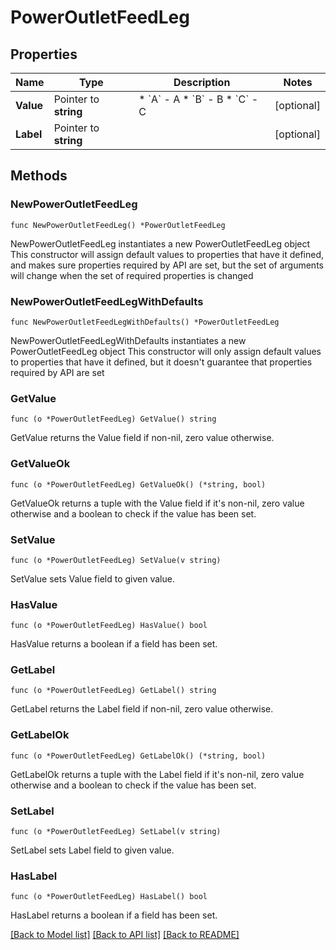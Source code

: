 # PowerOutletFeedLeg

## Properties

Name | Type | Description | Notes
------------ | ------------- | ------------- | -------------
**Value** | Pointer to **string** | * &#x60;A&#x60; - A * &#x60;B&#x60; - B * &#x60;C&#x60; - C | [optional] 
**Label** | Pointer to **string** |  | [optional] 

## Methods

### NewPowerOutletFeedLeg

`func NewPowerOutletFeedLeg() *PowerOutletFeedLeg`

NewPowerOutletFeedLeg instantiates a new PowerOutletFeedLeg object
This constructor will assign default values to properties that have it defined,
and makes sure properties required by API are set, but the set of arguments
will change when the set of required properties is changed

### NewPowerOutletFeedLegWithDefaults

`func NewPowerOutletFeedLegWithDefaults() *PowerOutletFeedLeg`

NewPowerOutletFeedLegWithDefaults instantiates a new PowerOutletFeedLeg object
This constructor will only assign default values to properties that have it defined,
but it doesn't guarantee that properties required by API are set

### GetValue

`func (o *PowerOutletFeedLeg) GetValue() string`

GetValue returns the Value field if non-nil, zero value otherwise.

### GetValueOk

`func (o *PowerOutletFeedLeg) GetValueOk() (*string, bool)`

GetValueOk returns a tuple with the Value field if it's non-nil, zero value otherwise
and a boolean to check if the value has been set.

### SetValue

`func (o *PowerOutletFeedLeg) SetValue(v string)`

SetValue sets Value field to given value.

### HasValue

`func (o *PowerOutletFeedLeg) HasValue() bool`

HasValue returns a boolean if a field has been set.

### GetLabel

`func (o *PowerOutletFeedLeg) GetLabel() string`

GetLabel returns the Label field if non-nil, zero value otherwise.

### GetLabelOk

`func (o *PowerOutletFeedLeg) GetLabelOk() (*string, bool)`

GetLabelOk returns a tuple with the Label field if it's non-nil, zero value otherwise
and a boolean to check if the value has been set.

### SetLabel

`func (o *PowerOutletFeedLeg) SetLabel(v string)`

SetLabel sets Label field to given value.

### HasLabel

`func (o *PowerOutletFeedLeg) HasLabel() bool`

HasLabel returns a boolean if a field has been set.


[[Back to Model list]](../README.md#documentation-for-models) [[Back to API list]](../README.md#documentation-for-api-endpoints) [[Back to README]](../README.md)


